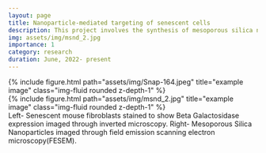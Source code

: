 ```yaml
---
layout: page
title: Nanoparticle-mediated targeting of senescent cells
description: This project involves the synthesis of mesoporous silica nanoparticles that can selectively deliver senolytic to senescent cells.
img: assets/img/msnd_2.jpg
importance: 1
category: research
duration: June, 2022- present
---
```



<div class="row">
    <div class="col-sm mt-3 mt-md-0">
        {% include figure.html path="assets/img/Snap-164.jpeg" title="example image" class="img-fluid rounded z-depth-1" %}
    </div>
    <div class="col-sm mt-3 mt-md-0">
        {% include figure.html path="assets/img/msnd_2.jpg" title="example image" class="img-fluid rounded z-depth-1" %}
    </div>
</div>
<div class="caption">
    Left- Senescent mouse fibroblasts stained to show Beta Galactosidase expression imaged through inverted microscopy. Right- Mesoporous Silica Nanoparticles imaged through field emission scanning electron microscopy(FESEM).
</div>





